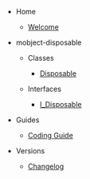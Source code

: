 - Home

  - [Welcome](/)

- mobject-disposable

  - Classes

    - [Disposable](Disposable.md)

  - Interfaces

    - [I_Disposable](I_Disposable.md)

- Guides

  - [Coding Guide](https://mobject-dev-team.github.io/mobject-coding-convention/#/)

- Versions

  - [Changelog](changelog.md)
